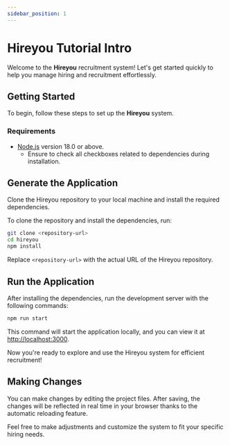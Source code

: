 ```yaml
---
sidebar_position: 1
---
```


# Hireyou Tutorial Intro

Welcome to the **Hireyou** recruitment system! Let's get started quickly to help you manage hiring and recruitment effortlessly.

## Getting Started

To begin, follow these steps to set up the **Hireyou** system.

### Requirements

- [Node.js](https://nodejs.org/en/download/) version 18.0 or above.
  - Ensure to check all checkboxes related to dependencies during installation.

## Generate the Application

Clone the Hireyou repository to your local machine and install the required dependencies.

To clone the repository and install the dependencies, run:

```bash
git clone <repository-url>
cd hireyou
npm install
```

Replace `<repository-url>` with the actual URL of the Hireyou repository.

## Run the Application

After installing the dependencies, run the development server with the following commands:

```bash
npm run start
```

This command will start the application locally, and you can view it at [http://localhost:3000](http://localhost:3000).

Now you're ready to explore and use the Hireyou system for efficient recruitment!

## Making Changes

You can make changes by editing the project files. After saving, the changes will be reflected in real time in your browser thanks to the automatic reloading feature.

Feel free to make adjustments and customize the system to fit your specific hiring needs.